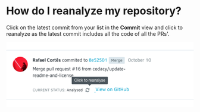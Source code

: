 # How do I reanalyze my repository?

Click on the latest commit from your list in the **Commit** view and click to reanalyze as the latest commit includes all the code of all the PRs'.

![](../../images/Screen_Shot_2016-11-07_at_12.00.16.png)
